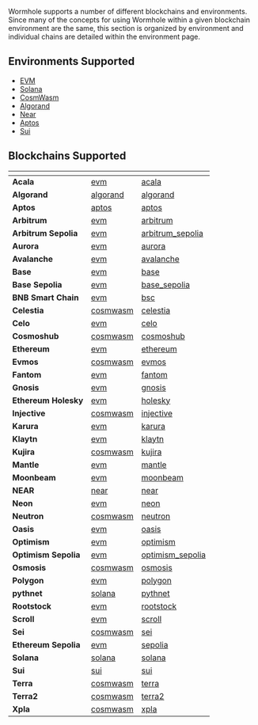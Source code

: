 
Wormhole supports a number of different blockchains and environments. Since many of the concepts for using Wormhole within a given blockchain environment are the same, this section is organized by environment and individual chains are detailed within the environment page. 

## Environments Supported

- [EVM](./evm/README.md)
- [Solana](./solana/README.md)
- [CosmWasm](./cosmwasm/README.md)
- [Algorand](./algorand/README.md)
- [Near](./near/README.md)
- [Aptos](./aptos/README.md)
- [Sui](./sui/README.md)


## Blockchains Supported

<table data-view="cards" data-full-width="false">
<thead>
    <tr>
        <th></th>
        <th data-hidden data-card-target data-type="content-ref"></th>
        <th data-hidden data-card-cover data-type="files"></th>
    </tr>
</thead>
<tbody>
<!--SUPPORTED_BLOCKCHAIN_ECOSYSTEM_CARDS-->
<tr>
    <td><strong>Acala</strong></td>
    <td><a href="../blockchain-environments/evm/README.md#acala">evm</a></td>
    <td><a href="../.gitbook/assets/chain-icons/acala.svg">acala</a></td>
</tr>
<tr>
    <td><strong>Algorand</strong></td>
    <td><a href="../blockchain-environments/algorand/README.md#algorand">algorand</a></td>
    <td><a href="../.gitbook/assets/chain-icons/algorand.svg">algorand</a></td>
</tr>
<tr>
    <td><strong>Aptos</strong></td>
    <td><a href="../blockchain-environments/aptos/README.md#aptos">aptos</a></td>
    <td><a href="../.gitbook/assets/chain-icons/aptos.svg">aptos</a></td>
</tr>
<tr>
    <td><strong>Arbitrum</strong></td>
    <td><a href="../blockchain-environments/evm/README.md#arbitrum">evm</a></td>
    <td><a href="../.gitbook/assets/chain-icons/arbitrum.svg">arbitrum</a></td>
</tr>
<tr>
    <td><strong>Arbitrum Sepolia</strong></td>
    <td><a href="../blockchain-environments/evm/README.md#arbitrum_sepolia">evm</a></td>
    <td><a href="../.gitbook/assets/chain-icons/arbitrum_sepolia.svg">arbitrum_sepolia</a></td>
</tr>
<tr>
    <td><strong>Aurora</strong></td>
    <td><a href="../blockchain-environments/evm/README.md#aurora">evm</a></td>
    <td><a href="../.gitbook/assets/chain-icons/aurora.svg">aurora</a></td>
</tr>
<tr>
    <td><strong>Avalanche</strong></td>
    <td><a href="../blockchain-environments/evm/README.md#avalanche">evm</a></td>
    <td><a href="../.gitbook/assets/chain-icons/avalanche.svg">avalanche</a></td>
</tr>
<tr>
    <td><strong>Base</strong></td>
    <td><a href="../blockchain-environments/evm/README.md#base">evm</a></td>
    <td><a href="../.gitbook/assets/chain-icons/base.svg">base</a></td>
</tr>
<tr>
    <td><strong>Base Sepolia</strong></td>
    <td><a href="../blockchain-environments/evm/README.md#base_sepolia">evm</a></td>
    <td><a href="../.gitbook/assets/chain-icons/base_sepolia.svg">base_sepolia</a></td>
</tr>
<tr>
    <td><strong>BNB Smart Chain</strong></td>
    <td><a href="../blockchain-environments/evm/README.md#bsc">evm</a></td>
    <td><a href="../.gitbook/assets/chain-icons/bsc.svg">bsc</a></td>
</tr>
<tr>
    <td><strong>Celestia</strong></td>
    <td><a href="../blockchain-environments/cosmwasm/README.md#celestia">cosmwasm</a></td>
    <td><a href="../.gitbook/assets/chain-icons/celestia.svg">celestia</a></td>
</tr>
<tr>
    <td><strong>Celo</strong></td>
    <td><a href="../blockchain-environments/evm/README.md#celo">evm</a></td>
    <td><a href="../.gitbook/assets/chain-icons/celo.svg">celo</a></td>
</tr>
<tr>
    <td><strong>Cosmoshub</strong></td>
    <td><a href="../blockchain-environments/cosmwasm/README.md#cosmoshub">cosmwasm</a></td>
    <td><a href="../.gitbook/assets/chain-icons/cosmoshub.svg">cosmoshub</a></td>
</tr>
<tr>
    <td><strong>Ethereum</strong></td>
    <td><a href="../blockchain-environments/evm/README.md#ethereum">evm</a></td>
    <td><a href="../.gitbook/assets/chain-icons/ethereum.svg">ethereum</a></td>
</tr>
<tr>
    <td><strong>Evmos</strong></td>
    <td><a href="../blockchain-environments/cosmwasm/README.md#evmos">cosmwasm</a></td>
    <td><a href="../.gitbook/assets/chain-icons/evmos.svg">evmos</a></td>
</tr>
<tr>
    <td><strong>Fantom</strong></td>
    <td><a href="../blockchain-environments/evm/README.md#fantom">evm</a></td>
    <td><a href="../.gitbook/assets/chain-icons/fantom.svg">fantom</a></td>
</tr>
<tr>
    <td><strong>Gnosis</strong></td>
    <td><a href="../blockchain-environments/evm/README.md#gnosis">evm</a></td>
    <td><a href="../.gitbook/assets/chain-icons/gnosis.svg">gnosis</a></td>
</tr>
<tr>
    <td><strong>Ethereum Holesky</strong></td>
    <td><a href="../blockchain-environments/evm/README.md#holesky">evm</a></td>
    <td><a href="../.gitbook/assets/chain-icons/holesky.svg">holesky</a></td>
</tr>
<tr>
    <td><strong>Injective</strong></td>
    <td><a href="../blockchain-environments/cosmwasm/README.md#injective">cosmwasm</a></td>
    <td><a href="../.gitbook/assets/chain-icons/injective.svg">injective</a></td>
</tr>
<tr>
    <td><strong>Karura</strong></td>
    <td><a href="../blockchain-environments/evm/README.md#karura">evm</a></td>
    <td><a href="../.gitbook/assets/chain-icons/karura.svg">karura</a></td>
</tr>
<tr>
    <td><strong>Klaytn</strong></td>
    <td><a href="../blockchain-environments/evm/README.md#klaytn">evm</a></td>
    <td><a href="../.gitbook/assets/chain-icons/klaytn.svg">klaytn</a></td>
</tr>
<tr>
    <td><strong>Kujira</strong></td>
    <td><a href="../blockchain-environments/cosmwasm/README.md#kujira">cosmwasm</a></td>
    <td><a href="../.gitbook/assets/chain-icons/kujira.svg">kujira</a></td>
</tr>
<tr>
    <td><strong>Mantle</strong></td>
    <td><a href="../blockchain-environments/evm/README.md#mantle">evm</a></td>
    <td><a href="../.gitbook/assets/chain-icons/mantle.svg">mantle</a></td>
</tr>
<tr>
    <td><strong>Moonbeam</strong></td>
    <td><a href="../blockchain-environments/evm/README.md#moonbeam">evm</a></td>
    <td><a href="../.gitbook/assets/chain-icons/moonbeam.svg">moonbeam</a></td>
</tr>
<tr>
    <td><strong>NEAR</strong></td>
    <td><a href="../blockchain-environments/near/README.md#near">near</a></td>
    <td><a href="../.gitbook/assets/chain-icons/near.svg">near</a></td>
</tr>
<tr>
    <td><strong>Neon</strong></td>
    <td><a href="../blockchain-environments/evm/README.md#neon">evm</a></td>
    <td><a href="../.gitbook/assets/chain-icons/neon.svg">neon</a></td>
</tr>
<tr>
    <td><strong>Neutron</strong></td>
    <td><a href="../blockchain-environments/cosmwasm/README.md#neutron">cosmwasm</a></td>
    <td><a href="../.gitbook/assets/chain-icons/neutron.svg">neutron</a></td>
</tr>
<tr>
    <td><strong>Oasis</strong></td>
    <td><a href="../blockchain-environments/evm/README.md#oasis">evm</a></td>
    <td><a href="../.gitbook/assets/chain-icons/oasis.svg">oasis</a></td>
</tr>
<tr>
    <td><strong>Optimism</strong></td>
    <td><a href="../blockchain-environments/evm/README.md#optimism">evm</a></td>
    <td><a href="../.gitbook/assets/chain-icons/optimism.svg">optimism</a></td>
</tr>
<tr>
    <td><strong>Optimism Sepolia</strong></td>
    <td><a href="../blockchain-environments/evm/README.md#optimism_sepolia">evm</a></td>
    <td><a href="../.gitbook/assets/chain-icons/optimism_sepolia.svg">optimism_sepolia</a></td>
</tr>
<tr>
    <td><strong>Osmosis</strong></td>
    <td><a href="../blockchain-environments/cosmwasm/README.md#osmosis">cosmwasm</a></td>
    <td><a href="../.gitbook/assets/chain-icons/osmosis.svg">osmosis</a></td>
</tr>
<tr>
    <td><strong>Polygon</strong></td>
    <td><a href="../blockchain-environments/evm/README.md#polygon">evm</a></td>
    <td><a href="../.gitbook/assets/chain-icons/polygon.svg">polygon</a></td>
</tr>
<tr>
    <td><strong>pythnet</strong></td>
    <td><a href="../blockchain-environments/solana/README.md#pythnet">solana</a></td>
    <td><a href="../.gitbook/assets/chain-icons/pythnet.svg">pythnet</a></td>
</tr>
<tr>
    <td><strong>Rootstock</strong></td>
    <td><a href="../blockchain-environments/evm/README.md#rootstock">evm</a></td>
    <td><a href="../.gitbook/assets/chain-icons/rootstock.svg">rootstock</a></td>
</tr>
<tr>
    <td><strong>Scroll</strong></td>
    <td><a href="../blockchain-environments/evm/README.md#scroll">evm</a></td>
    <td><a href="../.gitbook/assets/chain-icons/scroll.svg">scroll</a></td>
</tr>
<tr>
    <td><strong>Sei</strong></td>
    <td><a href="../blockchain-environments/cosmwasm/README.md#sei">cosmwasm</a></td>
    <td><a href="../.gitbook/assets/chain-icons/sei.svg">sei</a></td>
</tr>
<tr>
    <td><strong>Ethereum Sepolia</strong></td>
    <td><a href="../blockchain-environments/evm/README.md#sepolia">evm</a></td>
    <td><a href="../.gitbook/assets/chain-icons/sepolia.svg">sepolia</a></td>
</tr>
<tr>
    <td><strong>Solana</strong></td>
    <td><a href="../blockchain-environments/solana/README.md#solana">solana</a></td>
    <td><a href="../.gitbook/assets/chain-icons/solana.svg">solana</a></td>
</tr>
<tr>
    <td><strong>Sui</strong></td>
    <td><a href="../blockchain-environments/sui/README.md#sui">sui</a></td>
    <td><a href="../.gitbook/assets/chain-icons/sui.svg">sui</a></td>
</tr>
<tr>
    <td><strong>Terra</strong></td>
    <td><a href="../blockchain-environments/cosmwasm/README.md#terra">cosmwasm</a></td>
    <td><a href="../.gitbook/assets/chain-icons/terra.svg">terra</a></td>
</tr>
<tr>
    <td><strong>Terra2</strong></td>
    <td><a href="../blockchain-environments/cosmwasm/README.md#terra2">cosmwasm</a></td>
    <td><a href="../.gitbook/assets/chain-icons/terra2.svg">terra2</a></td>
</tr>
<tr>
    <td><strong>Xpla</strong></td>
    <td><a href="../blockchain-environments/cosmwasm/README.md#xpla">cosmwasm</a></td>
    <td><a href="../.gitbook/assets/chain-icons/xpla.svg">xpla</a></td>
</tr>
<!--SUPPORTED_BLOCKCHAIN_ECOSYSTEM_CARDS-->
</tbody></table>
